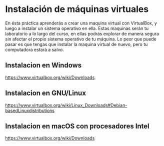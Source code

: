 # Instalación de máquinas virtuales

En ésta práctica aprenderás a crear una maquina virtual con VirtualBox, y luego a instalar un sistema operativo en ella. Estas maquinas serán tu laboratorio a lo largo del curso, en ellas podrás explorar de manera segura sin afectar el propio sistema operativo de tu máquina. Lo peor que puede pasar es que tengas que instalar la maquina virtual de nuevo, pero tu computadora estará a salvo.

## Instalacion en Windows
https://www.virtualbox.org/wiki/Downloads

## Instalacion en GNU/Linux
https://www.virtualbox.org/wiki/Linux_Downloads#Debian-basedLinuxdistributions

## Instalacion en macOS con procesadores Intel
https://www.virtualbox.org/wiki/Downloads
